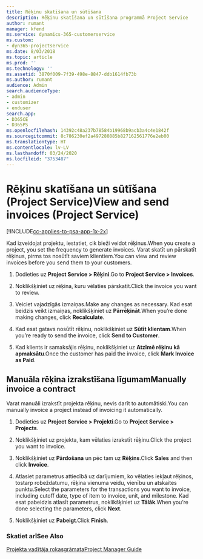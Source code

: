 ```yaml
---
title: Rēķinu skatīšana un sūtīšana
description: Rēķinu skatīšana un sūtīšana programmā Project Service
author: rumant
manager: kfend
ms.service: dynamics-365-customerservice
ms.custom:
- dyn365-projectservice
ms.date: 8/03/2018
ms.topic: article
ms.prod: ''
ms.technology: ''
ms.assetid: 3870f009-7f39-498e-8847-ddb1614fb73b
ms.author: rumant
audience: Admin
search.audienceType:
- admin
- customizer
- enduser
search.app:
- D365CE
- D365PS
ms.openlocfilehash: 14392c48a237b78584b19968b9acb3a4c4e1842f
ms.sourcegitcommit: 8c786230ef2a497280885b827162561776e2eb00
ms.translationtype: HT
ms.contentlocale: lv-LV
ms.lasthandoff: 03/24/2020
ms.locfileid: "3753487"
---
```

# <a name="view-and-send-invoices-project-service"></a><span data-ttu-id="a52fd-103">Rēķinu skatīšana un sūtīšana (Project Service)</span><span class="sxs-lookup"><span data-stu-id="a52fd-103">View and send invoices (Project Service)</span></span>

[!INCLUDE[cc-applies-to-psa-app-1x-2x](../includes/cc-applies-to-psa-app-1x-2x.md)]

<span data-ttu-id="a52fd-104">Kad izveidojat projektu, iestatiet, cik bieži veidot rēķinus.</span><span class="sxs-lookup"><span data-stu-id="a52fd-104">When you create a project, you set the frequency to generate invoices.</span></span> <span data-ttu-id="a52fd-105">Varat skatīt un pārskatīt rēķinus, pirms tos nosūtīt saviem klientiem.</span><span class="sxs-lookup"><span data-stu-id="a52fd-105">You can view and review invoices before you send them to your customers.</span></span>  
  
1.  <span data-ttu-id="a52fd-106">Dodieties uz **Project Service > Rēķini**.</span><span class="sxs-lookup"><span data-stu-id="a52fd-106">Go to **Project Service > Invoices**.</span></span>  
  
2.  <span data-ttu-id="a52fd-107">Noklikšķiniet uz rēķina, kuru vēlaties pārskatīt.</span><span class="sxs-lookup"><span data-stu-id="a52fd-107">Click the invoice you want to review.</span></span>  
  
3.  <span data-ttu-id="a52fd-108">Veiciet vajadzīgās izmaiņas.</span><span class="sxs-lookup"><span data-stu-id="a52fd-108">Make any changes as necessary.</span></span> <span data-ttu-id="a52fd-109">Kad esat beidzis veikt izmaiņas, noklikšķiniet uz **Pārrēķināt**.</span><span class="sxs-lookup"><span data-stu-id="a52fd-109">When you’re done making changes, click **Recalculate**.</span></span>  
  
4.  <span data-ttu-id="a52fd-110">Kad esat gatavs nosūtīt rēķinu, noklikšķiniet uz **Sūtīt klientam**.</span><span class="sxs-lookup"><span data-stu-id="a52fd-110">When you’re ready to send the invoice, click **Send to Customer**.</span></span>  
  
5.  <span data-ttu-id="a52fd-111">Kad klients ir samaksājis rēķinu, noklikšķiniet uz **Atzīmē rēķinu kā apmaksātu**.</span><span class="sxs-lookup"><span data-stu-id="a52fd-111">Once the customer has paid the invoice, click **Mark Invoice as Paid**.</span></span>  
  
## <a name="manually-invoice-a-contract"></a><span data-ttu-id="a52fd-112">Manuāla rēķina izrakstīšana līgumam</span><span class="sxs-lookup"><span data-stu-id="a52fd-112">Manually invoice a contract</span></span>  
 <span data-ttu-id="a52fd-113">Varat manuāli izrakstīt projekta rēķinu, nevis darīt to automātiski.</span><span class="sxs-lookup"><span data-stu-id="a52fd-113">You can manually invoice a project instead of invoicing it automatically.</span></span>  
  
1.  <span data-ttu-id="a52fd-114">Dodieties uz **Project Service > Projekti**.</span><span class="sxs-lookup"><span data-stu-id="a52fd-114">Go to **Project Service > Projects**.</span></span>  
  
2.  <span data-ttu-id="a52fd-115">Noklikšķiniet uz projekta, kam vēlaties izrakstīt rēķinu.</span><span class="sxs-lookup"><span data-stu-id="a52fd-115">Click the project you want to invoice.</span></span>  
  
3.  <span data-ttu-id="a52fd-116">Noklikšķiniet uz **Pārdošana** un pēc tam uz **Rēķins**.</span><span class="sxs-lookup"><span data-stu-id="a52fd-116">Click **Sales** and then click **Invoice**.</span></span>  
  
4.  <span data-ttu-id="a52fd-117">Atlasiet parametrus attiecībā uz darījumiem, ko vēlaties iekļaut rēķinos, tostarp robeždatumu, rēķina vienuma veidu, vienību un atskaites punktu.</span><span class="sxs-lookup"><span data-stu-id="a52fd-117">Select the parameters for the transactions you want to invoice, including cutoff date, type of item to invoice, unit, and milestone.</span></span> <span data-ttu-id="a52fd-118">Kad esat pabeidzis atlasīt parametrus, noklikšķiniet uz **Tālāk**.</span><span class="sxs-lookup"><span data-stu-id="a52fd-118">When you’re done selecting the parameters, click **Next**.</span></span>  
  
5.  <span data-ttu-id="a52fd-119">Noklikšķiniet uz **Pabeigt**.</span><span class="sxs-lookup"><span data-stu-id="a52fd-119">Click **Finish**.</span></span>  
  
### <a name="see-also"></a><span data-ttu-id="a52fd-120">Skatiet arī</span><span class="sxs-lookup"><span data-stu-id="a52fd-120">See Also</span></span>  
 [<span data-ttu-id="a52fd-121">Projekta vadītāja rokasgrāmata</span><span class="sxs-lookup"><span data-stu-id="a52fd-121">Project Manager Guide</span></span>](../project-service/project-manager-guide.md)
